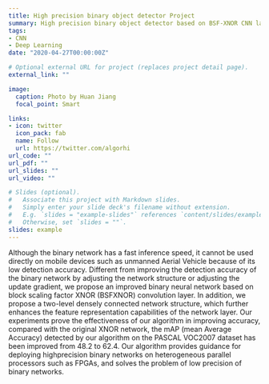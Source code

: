 ```yaml
---
title: High precision binary object detector Project
summary: High precision binary object detector based on BSF-XNOR CNN layer
tags:
- CNN
- Deep Learning
date: "2020-04-27T00:00:00Z"

# Optional external URL for project (replaces project detail page).
external_link: ""

image:
  caption: Photo by Huan Jiang
  focal_point: Smart

links:
- icon: twitter
  icon_pack: fab
  name: Follow
  url: https://twitter.com/algorhi
url_code: ""
url_pdf: ""
url_slides: ""
url_video: ""

# Slides (optional).
#   Associate this project with Markdown slides.
#   Simply enter your slide deck's filename without extension.
#   E.g. `slides = "example-slides"` references `content/slides/example-slides.md`.
#   Otherwise, set `slides = ""`.
slides: example
---
```


Although the binary network has a fast inference speed, it cannot be used directly on mobile devices such as unmanned Aerial Vehicle because of its low detection accuracy.
Different from improving the detection accuracy of the binary network by adjusting the network structure or adjusting the update gradient, we propose an improved binary neural network based on block scaling factor XNOR (BSFXNOR) convolution layer.
In addition, we propose a two-level densely connected network structure, which further enhances the feature representation capabilities of the network layer.
Our experiments prove the effectiveness of our algorithm in improving accuracy, compared with the original XNOR network, the mAP (mean Average Accuracy) detected by our algorithm on the PASCAL VOC2007 dataset has been improved from 48.2 to 62.4. 
Our algorithm provides guidance for deploying highprecision binary networks on heterogeneous parallel processors such as FPGAs, and solves the problem of low precision of binary networks.




